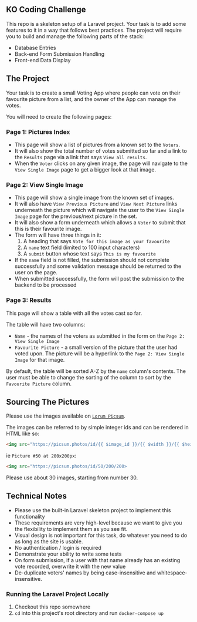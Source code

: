 ## KO Coding Challenge

This repo is a skeleton setup of a Laravel project. Your task is to add some features to it in a way that follows best practices. The project will require
you to build and manage the following parts of the stack:

-   Database Entries
-   Back-end Form Submission Handling
-   Front-end Data Display

## The Project

Your task is to create a small Voting App where people can vote on their favourite picture from a list, and the owner of the App can manage the votes.

You will need to create the following pages:

### Page 1: Pictures Index

-   This page will show a list of pictures from a known set to the `Voters`.
-   It will also show the total number of votes submitted so far and a link to
    the `Results` page via a link that says `View all results`.
-   When the `Voter` clicks on any given image, the page will navigate to the
    `View Single Image` page to get a bigger look at that image.

### Page 2: View Single Image

-   This page will show a single image from the known set of images.
-   It will also have `View Previous Picture` and `View Next Picture` links
    underneath the picture which will navigate the user to the `View Single Image` page for the previous/next picture in the set.
-   It will also show a form underneath which allows a `Voter` to submit that
    this is their favourite image.
-   The form will have three things in it:
    1. A heading that says `Vote for this image as your favourite`
    2. A `name` text field (limited to 100 input characters)
    3. A `submit` button whose text says `This is my favourite`
-   If the `name` field is not filled, the submission should not complete
    successfully and some validation message should be returned to the user on
    the page.
-   When submitted successfully, the form will post the submission to the backend to be processed

### Page 3: Results

This page will show a table with all the votes cast so far.

The table will have two columns:

-   `Name` - the names of the voters as submitted in the form on the
    `Page 2: View Single Image`
-   `Favourite Picture` - a small version of the picture that the user had voted
    upon. The picture will be a hyperlink to the `Page 2: View Single Image` for
    that image.

By default, the table will be sorted A-Z by the `name` column's contents.
The user must be able to change the sorting of the column to sort by the
`Favourite Picture` column.

## Sourcing The Pictures

Please use the images available on [`Lorum Picsum`](https://picsum.photos/images#2).

The images can be referred to by simple integer ids and can be rendered in HTML
like so:

```html
<img src="https://picsum.photos/id/{{ $image_id }}/{{ $width }}/{{ $height }}>
```

ie `Picture #50 at 200x200px`:

```html
<img src="https://picsum.photos/id/50/200/200>
```

Please use about 30 images, starting from number 30.

## Technical Notes

-   Please use the built-in Laravel skeleton project to implement this
    functionality
-   These requirements are very high-level because we want to give you the
    flexibility to implement them as you see fit.
-   Visual design is not important for this task, do whatever you need to do
    as long as the site is usable.
-   No authentication / login is required
-   Demonstrate your ability to write some tests
-   On form submission, if a user with that name already has an existing vote
    recorded, overwrite it with the new value
-   De-duplicate voters' names by being case-insensitive and whitespace-insensitive.

### Running the Laravel Project Locally

1. Checkout this repo somewhere
2. `cd` into this project's root directory and run `docker-compose up`
